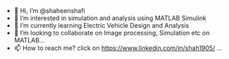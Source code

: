 - 👋 Hi, I’m @shaheenshafi
- 👀 I’m interested in simulation and analysis using MATLAB Simulink
- 🌱 I’m currently learning Electric Vehicle Design and Analysis
- 💞️ I’m looking to collaborate on Image processing, Simulation etc on MATLAB...
- 📫 How to reach me? click on https://www.linkedin.com/in/shah1905/ ...

<!---
shaheenshafi/shaheenshafi is a ✨ special ✨ repository because its `README.md` (this file) appears on your GitHub profile.
You can click the Preview link to take a look at your changes.
--->
